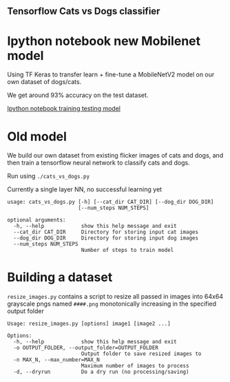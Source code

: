 Tensorflow Cats vs Dogs classifier
---

# Ipython notebook new Mobilenet model

Using TF Keras to transfer learn + fine-tune a MobileNetV2 model on our own dataset of dogs/cats.

We get around 93% accuracy on the test dataset.

[Ipython notebook training testing model](dogcat.ipynb)


# Old model

We build our own dataset from existing flicker images of cats and dogs, and then train a tensorflow neural network to classify cats and dogs.

Run using `./cats_vs_dogs.py`

Currently a single layer NN, no successful learning yet

```
usage: cats_vs_dogs.py [-h] [--cat_dir CAT_DIR] [--dog_dir DOG_DIR]
                       [--num_steps NUM_STEPS]

optional arguments:
  -h, --help            show this help message and exit
  --cat_dir CAT_DIR     Directory for storing input cat images
  --dog_dir DOG_DIR     Directory for storing input dog images
  --num_steps NUM_STEPS
                        Number of steps to train model
```

# Building a dataset

`resize_images.py` contains a script to resize all passed in images into
64x64 grayscale pngs named `####.png` monotonically increasing in the 
specified output folder

```
Usage: resize_images.py [options] image1 [image2 ...]

Options:
  -h, --help            show this help message and exit
  -o OUTPUT_FOLDER, --output_folder=OUTPUT_FOLDER
                        Output folder to save resized images to
  -n MAX_N, --max_number=MAX_N
                        Maximum number of images to process
  -d, --dryrun          Do a dry run (no processing/saving)
```
